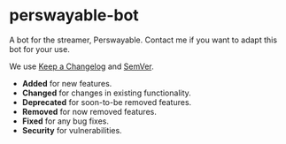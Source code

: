 # perswayable-bot
A bot for the streamer, Perswayable. Contact me if you want to adapt this bot for your use.

We use [Keep a Changelog](https://keepachangelog.com/en/1.0.0/) and [SemVer](https://semver.org/).

* **Added**      for new features.
* **Changed**    for changes in existing functionality.
* **Deprecated** for soon-to-be removed features.
* **Removed**    for now removed features.
* **Fixed**      for any bug fixes.
* **Security**   for vulnerabilities.
